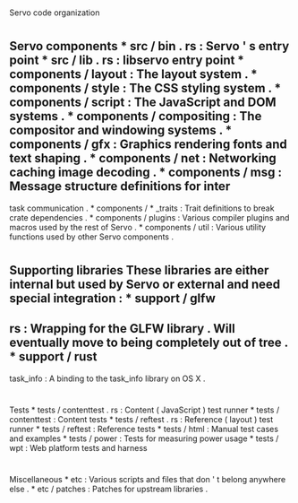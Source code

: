 #
Servo
code
organization
#
#
Servo
components
*
src
/
bin
.
rs
:
Servo
'
s
entry
point
*
src
/
lib
.
rs
:
libservo
entry
point
*
components
/
layout
:
The
layout
system
.
*
components
/
style
:
The
CSS
styling
system
.
*
components
/
script
:
The
JavaScript
and
DOM
systems
.
*
components
/
compositing
:
The
compositor
and
windowing
systems
.
*
components
/
gfx
:
Graphics
rendering
fonts
and
text
shaping
.
*
components
/
net
:
Networking
caching
image
decoding
.
*
components
/
msg
:
Message
structure
definitions
for
inter
-
task
communication
.
*
components
/
*
_traits
:
Trait
definitions
to
break
crate
dependencies
.
*
components
/
plugins
:
Various
compiler
plugins
and
macros
used
by
the
rest
of
Servo
.
*
components
/
util
:
Various
utility
functions
used
by
other
Servo
components
.
#
#
Supporting
libraries
These
libraries
are
either
internal
but
used
by
Servo
or
external
and
need
special
integration
:
*
support
/
glfw
-
rs
:
Wrapping
for
the
GLFW
library
.
Will
eventually
move
to
being
completely
out
of
tree
.
*
support
/
rust
-
task_info
:
A
binding
to
the
task_info
library
on
OS
X
.
#
#
Tests
*
tests
/
contenttest
.
rs
:
Content
(
JavaScript
)
test
runner
*
tests
/
contenttest
:
Content
tests
*
tests
/
reftest
.
rs
:
Reference
(
layout
)
test
runner
*
tests
/
reftest
:
Reference
tests
*
tests
/
html
:
Manual
test
cases
and
examples
*
tests
/
power
:
Tests
for
measuring
power
usage
*
tests
/
wpt
:
Web
platform
tests
and
harness
#
#
Miscellaneous
*
etc
:
Various
scripts
and
files
that
don
'
t
belong
anywhere
else
.
*
etc
/
patches
:
Patches
for
upstream
libraries
.
